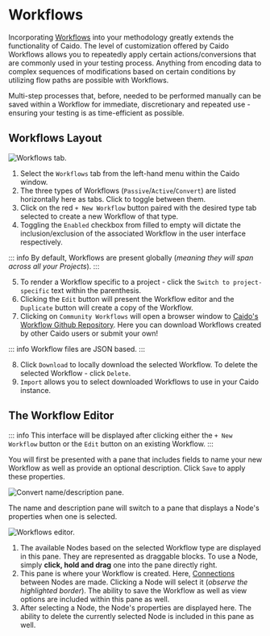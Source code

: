 # Workflows

Incorporating [Workflows](/concepts/workflows_intro.md) into your methodology greatly extends the functionality of Caido. The level of customization offered by Caido Workflows allows you to repeatedly apply certain actions/conversions that are commonly used in your testing process. Anything from encoding data to complex sequences of modifications based on certain conditions by utilizing flow paths are possible with Workflows.

Multi-step processes that, before, needed to be performed manually can be saved within a Workflow for immediate, discretionary and repeated use - ensuring your testing is as time-efficient as possible.

## Workflows Layout

<img alt="Workflows tab." src="/_images/workflows_tab_layout.png">

1. Select the `Workflows` tab from the left-hand menu within the Caido window.
2. The three types of Workflows (`Passive`/`Active`/`Convert`) are listed horizontally here as tabs. Click to toggle between them.
3. Click on the red `+ New Workflow` button paired with the desired type tab selected to create a new Workflow of that type.
4. Toggling the `Enabled` checkbox from filled to empty will dictate the inclusion/exclusion of the associated Workflow in the user interface respectively.

::: info
By default, Workflows are present globally (_meaning they will span across all your Projects_).
:::

5. To render a Workflow specific to a project - click the `Switch to project-specific` text within the parenthesis.
6. Clicking the `Edit` button will present the Workflow editor and the `Duplicate` button will create a copy of the Workflow.
7. Clicking on `Community Workflows` will open a browser window to <a href="https://github.com/caido/workflows" target="_blank">Caido's Workflow Github Repository</a>. Here you can download Workflows created by other Caido users or submit your own!

::: info
Workflow files are JSON based.
:::

8. Click `Download` to locally download the selected Workflow. To delete the selected Workflow - click `Delete`.
9. `Import` allows you to select downloaded Workflows to use in your Caido instance.

## The Workflow Editor

::: info
This interface will be displayed after clicking either the `+ New Workflow` button or the `Edit` button on an existing Workflow.
:::

You will first be presented with a pane that includes fields to name your new Workflow as well as provide an optional description. Click `Save` to apply these properties.

<img alt="Convert name/description pane." src="/_images/name_description_workflow.png"/>

The name and description pane will switch to a pane that displays a Node's properties when one is selected.

<img alt="Workflows editor." src="/_images/workflow_editor.png">

1. The available Nodes based on the selected Workflow type are displayed in this pane. They are represented as draggable blocks. To use a Node, simply **click, hold and drag** one into the pane directly right.
2. This pane is where your Workflow is created. Here, [Connections](/concepts/workflows_nodes.md#connecting-nodes) between Nodes are made. Clicking a Node will select it (_observe the highlighted border_). The ability to save the Workflow as well as view options are included within this pane as well.
3. After selecting a Node, the Node's properties are displayed here. The ability to delete the currently selected Node is included in this pane as well.
